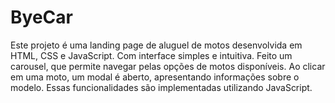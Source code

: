 # ByeCar
Este projeto é uma landing page de aluguel de motos desenvolvida em HTML, CSS e JavaScript. Com interface simples e intuitiva. Feito um carousel, que permite navegar pelas opções de motos disponíveis.  Ao clicar em uma moto, um modal é aberto, apresentando informações sobre o modelo. Essas funcionalidades são implementadas utilizando JavaScript.
